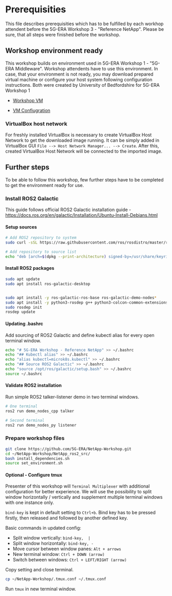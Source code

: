 # Prerequisities

This file describes prerequisities which has to be fulfilled by each workhop attendent before the 5G-ERA Workshop 3 - "Reference NetApp".
Please be sure, that all steps were finished before the workshop.

## Workshop environment ready

This workshop builds on environment used in 5G-ERA Workshop 1 - "5G-ERA Middleware". Workshop attendents have to use this environment. In case, that your environment is not ready, you may download prepared virtual machine or configure your host system following configuration instructions. Both were created by University of Bedfordshire for 5G-ERA Workshop 1

* [Workshop VM](https://universityofbedfordshire-my.sharepoint.com/:u:/g/personal/bartosz_bratus_study_beds_ac_uk/ETj6QI5cNN9Bv11wi6bRL4sBrF89RMamMbJ3pfcN8i2W6w?e=zAwf6c) 

* [VM Confiugration](VM_configuration.md)

### VirtualBox host network
For freshly installed VirtualBox is necessary to create VirtualBox Host Network to get the downloaded image running.
It can be simply added in VirtualBox GUI `File --> Host Network Manager... --> Create`. After this, created VirtualBox Host Network will be connected to the imported image.


## Further steps
To be able to follow this workshop, few further steps have to be completed to get the environment ready for use.

### Install ROS2 Galactic
This guide follows official ROS2 Galactic installation guide - https://docs.ros.org/en/galactic/Installation/Ubuntu-Install-Debians.html

<!--
#### Setup sources
```bash
# Enable Universe repository
sudo apt install software-properties-common
sudo add-apt-repository universe

# Add ROS2 repository to system
sudo apt update && sudo apt install curl gnupg lsb-release
sudo curl -sSL https://raw.githubusercontent.com/ros/rosdistro/master/ros.key -o /usr/share/keyrings/ros-archive-keyring.gpg

# Add repository to source list
echo "deb [arch=$(dpkg --print-architecture) signed-by=/usr/share/keyrings/ros-archive-keyring.gpg] http://packages.ros.org/ros2/ubuntu $(source /etc/os-release && echo $UBUNTU_CODENAME) main" | sudo tee /etc/apt/sources.list.d/ros2.list > /dev/null
```
-->

#### Setup sources
```bash
# Add ROS2 repository to system
sudo curl -sSL https://raw.githubusercontent.com/ros/rosdistro/master/ros.key -o /usr/share/keyrings/ros-archive-keyring.gpg

# Add repository to source list
echo "deb [arch=$(dpkg --print-architecture) signed-by=/usr/share/keyrings/ros-archive-keyring.gpg] http://packages.ros.org/ros2/ubuntu $(source /etc/os-release && echo $UBUNTU_CODENAME) main" | sudo tee /etc/apt/sources.list.d/ros2.list > /dev/null
```

#### Install ROS2 packages
```bash
sudo apt update
sudo apt install ros-galactic-desktop


sudo apt install -y ros-galactic-ros-base ros-galactic-demo-nodes*
sudo apt install -y python3-rosdep g++ python3-colcon-common-extensions tmux
sudo rosdep init
rosdep update
```

#### Updating .bashrc
Add sourcing of ROS2 Galactic and define kubectl alias for every open terminal window.

```bash
echo "# 5G-ERA Workshop - Reference NetApp" >> ~/.bashrc
echo "## Kubectl alias" >> ~/.bashrc
echo "alias kubectl=microk8s.kubectl" >> ~/.bashrc
echo "## Source ROS2 Galactic" >> ~/.bashrc
echo "source /opt/ros/galactic/setup.bash" >> ~/.bashrc
source ~/.bashrc
```

#### Validate ROS2 installation
Run simple ROS2 talker-listener demo in two terminal windows.
```bash
# One terminal
ros2 run demo_nodes_cpp talker

# Second terminal
ros2 run demo_nodes_py listener
```

### Prepare workshop files
```bash
git clone https://github.com/5G-ERA/NetApp-Workshop.git
cd ~/NetApp-Workshop/NetApp_ros2_src/
bash install_dependencies.sh
source set_environment.sh
```
#### Optional - Configure tmux
Presenter of this workshop will `Terminal Multiplexer` with additional configuration for better experience. We will use the possibility to split window horizontally / vertically and supplement multiple terminal windows with one instance only.

`bind-key` is kept in default setting to `Ctrl+b`. Bind key has to be pressed firstly, then released and followed by another defined key.

Basic commands in updated config:
* Split window vertically: `bind-key,  |` 
* Split window horizontally: `bind-key, -`
* Move cursor between window panes:  `Alt + arrows`
* New terminal window: `Ctrl + DOWN (arrow)`
* Switch between windows: `Ctrl + LEFT/RIGHT (arrow)`

Copy setting and close terminal.
```bash
cp ~/NetApp-Workshop/.tmux.conf ~/.tmux.conf
```
Run `tmux` in new terminal window.


